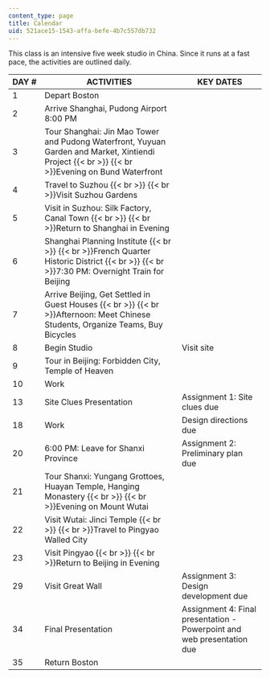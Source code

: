 ```yaml
---
content_type: page
title: Calendar
uid: 521ace15-1543-affa-befe-4b7c557db732
---
```


This class is an intensive five week studio in China. Since it runs at a fast pace, the activities are outlined daily.

| DAY # | ACTIVITIES | KEY DATES |
| --- | --- | --- |
| 1 | Depart Boston |  |
| 2 | Arrive Shanghai, Pudong Airport 8:00 PM |  |
| 3 | Tour Shanghai: Jin Mao Tower and Pudong Waterfront, Yuyuan Garden and Market, Xintiendi Project  {{< br >}}  {{< br >}}Evening on Bund Waterfront |  |
| 4 | Travel to Suzhou  {{< br >}}  {{< br >}}Visit Suzhou Gardens |  |
| 5 | Visit in Suzhou: Silk Factory, Canal Town  {{< br >}}  {{< br >}}Return to Shanghai in Evening |  |
| 6 | Shanghai Planning Institute  {{< br >}}  {{< br >}}French Quarter Historic District  {{< br >}}  {{< br >}}7:30 PM: Overnight Train for Beijing |  |
| 7 | Arrive Beijing, Get Settled in Guest Houses  {{< br >}}  {{< br >}}Afternoon: Meet Chinese Students, Organize Teams, Buy Bicycles |  |
| 8 | Begin Studio | Visit site |
| 9 | Tour in Beijing: Forbidden City, Temple of Heaven |  |
| 10 | Work |  |
| 13 | Site Clues Presentation | Assignment 1: Site clues due |
| 18 | Work | Design directions due |
| 20 | 6:00 PM: Leave for Shanxi Province | Assignment 2: Preliminary plan due |
| 21 | Tour Shanxi: Yungang Grottoes, Huayan Temple, Hanging Monastery  {{< br >}}  {{< br >}}Evening on Mount Wutai |  |
| 22 | Visit Wutai: Jinci Temple  {{< br >}}  {{< br >}}Travel to Pingyao Walled City |  |
| 23 | Visit Pingyao  {{< br >}}  {{< br >}}Return to Beijing in Evening |  |
| 29 | Visit Great Wall | Assignment 3: Design development due |
| 34 | Final Presentation | Assignment 4: Final presentation - Powerpoint and web presentation due |
| 35 | Return Boston |